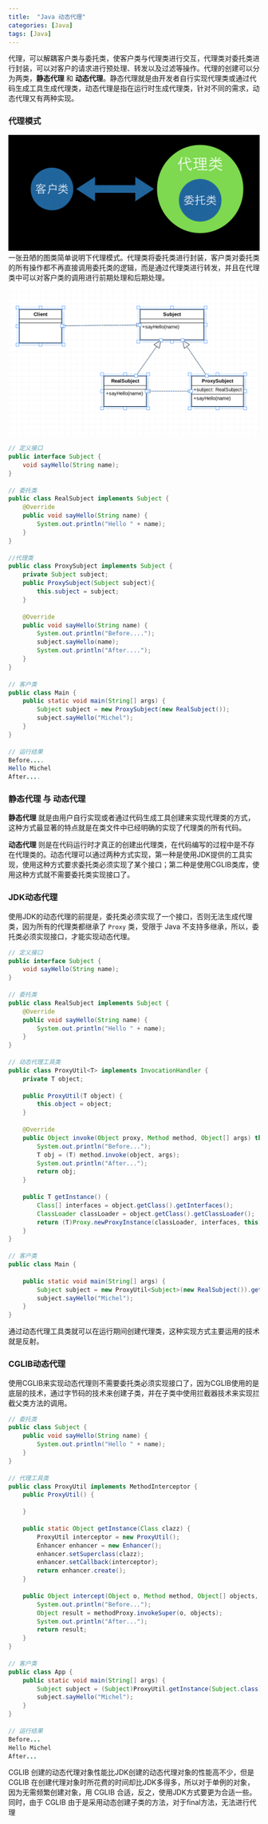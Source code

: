 ```yaml
---
title:  "Java 动态代理"
categories: [Java]
tags: [Java]
---
```


代理，可以解耦客户类与委托类，使客户类与代理类进行交互，代理类对委托类进行封装，可以对客户的请求进行预处理、转发以及过滤等操作。代理的创建可以分为两类，**静态代理** 和 **动态代理**。静态代理就是由开发者自行实现代理类或通过代码生成工具生成代理类，动态代理是指在运行时生成代理类，针对不同的需求，动态代理又有两种实现。

### 代理模式
![代理模式](/images/posts/java-proxy.png)
一张丑陋的图类简单说明下代理模式。代理类将委托类进行封装，客户类对委托类的所有操作都不再直接调用委托类的逻辑，而是通过代理类进行转发，并且在代理类中可以对客户类的调用进行前期处理和后期处理。
![代理模式UML](/images/posts/java-proxy-uml.png)
```Java
// 定义接口
public interface Subject {
    void sayHello(String name);
}

// 委托类
public class RealSubject implements Subject {
    @Override
    public void sayHello(String name) {
        System.out.println("Hello " + name);
    }
}

//代理类
public class ProxySubject implements Subject {
    private Subject subject;
    public ProxySubject(Subject subject){
        this.subject = subject;
    }

    @Override
    public void sayHello(String name) {
        System.out.println("Before....");
        subject.sayHello(name);
        System.out.println("After....");
    }
}

// 客户类
public class Main {
    public static void main(String[] args) {
        Subject subject = new ProxySubject(new RealSubject());
        subject.sayHello("Michel");
    }
}

// 运行结果
Before....
Hello Michel
After....
```

### 静态代理 与 动态代理
**静态代理** 就是由用户自行实现或者通过代码生成工具创建来实现代理类的方式，这种方式最显著的特点就是在类文件中已经明确的实现了代理类的所有代码。

**动态代理** 则是在代码运行时才真正的创建出代理类，在代码编写的过程中是不存在代理类的。动态代理可以通过两种方式实现，第一种是使用JDK提供的工具实现，使用这种方式要求委托类必须实现了某个接口；第二种是使用CGLIB类库，使用这种方式就不需要委托类实现接口了。

### JDK动态代理
使用JDK的动态代理的前提是，委托类必须实现了一个接口，否则无法生成代理类，因为所有的代理类都继承了 `Proxy` 类，受限于 Java 不支持多继承，所以，委托类必须实现接口，才能实现动态代理。
```Java
// 定义接口
public interface Subject {
    void sayHello(String name);
}

// 委托类
public class RealSubject implements Subject {
    @Override
    public void sayHello(String name) {
        System.out.println("Hello " + name);
    }
}

// 动态代理工具类
public class ProxyUtil<T> implements InvocationHandler {
    private T object;

    public ProxyUtil(T object) {
        this.object = object;
    }

    @Override
    public Object invoke(Object proxy, Method method, Object[] args) throws Throwable {
        System.out.println("Before...");
        T obj = (T) method.invoke(object, args);
        System.out.println("After...");
        return obj;
    }

    public T getInstance() {
        Class[] interfaces = object.getClass().getInterfaces();
        ClassLoader classLoader = object.getClass().getClassLoader();
        return (T)Proxy.newProxyInstance(classLoader, interfaces, this);
    }
}

// 客户类
public class Main {

    public static void main(String[] args) {
        Subject subject = new ProxyUtil<Subject>(new RealSubject()).getInstance();
        subject.sayHello("Michel");
    }
}
```

通过动态代理工具类就可以在运行期间创建代理类，这种实现方式主要运用的技术就是反射。

### CGLIB动态代理
使用CGLIB来实现动态代理则不需要委托类必须实现接口了，因为CGLIB使用的是底层的技术，通过字节码的技术来创建子类，并在子类中使用拦截器技术来实现拦截父类方法的调用。
```Java
// 委托类
public class Subject {
    public void sayHello(String name) {
        System.out.println("Hello " + name);
    }
}

// 代理工具类
public class ProxyUtil implements MethodInterceptor {
    public ProxyUtil() {

    }

    public static Object getInstance(Class clazz) {
        ProxyUtil interceptor = new ProxyUtil();
        Enhancer enhancer = new Enhancer();
        enhancer.setSuperclass(clazz);
        enhancer.setCallback(interceptor);
        return enhancer.create();
    }

    public Object intercept(Object o, Method method, Object[] objects, MethodProxy methodProxy) throws Throwable {
        System.out.println("Before...");
        Object result = methodProxy.invokeSuper(o, objects);
        System.out.println("After...");
        return result;
    }
}

// 客户类
public class App {
    public static void main(String[] args) {
        Subject subject = (Subject)ProxyUtil.getInstance(Subject.class);
        subject.sayHello("Michel");
    }
}

// 运行结果
Before...
Hello Michel
After...
```

CGLIB 创建的动态代理对象性能比JDK创建的动态代理对象的性能高不少，但是 CGLIB 在创建代理对象时所花费的时间却比JDK多得多，所以对于单例的对象，因为无需频繁创建对象，用 CGLIB 合适，反之，使用JDK方式要更为合适一些。同时，由于 CGLIB 由于是采用动态创建子类的方法，对于final方法，无法进行代理
